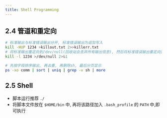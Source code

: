 ```yaml
---
title: Shell Programming
---
```

## 2.4 管道和重定向
```bash
# 标准输出与标准错误输出分开, 标准错误输出为追加写入
kill -HUP 1234 >killout.txt 2>>killerr.txt
# 将标准输出重定向到/dev/null(回收站会丢弃所有输出信息), 然后将标准错误输出重定向到与标准输出相同的地方
kill -l 1234 >/dev/null 2>&1
```
```bash
# 先按字母排序输出, 再去重, 再删除sh, 最后分页显示
ps -xo comm | sort | uniq | grep -v sh | more
```

## 2.5 Shell
* 脚本运行推荐 `./`
* 将脚本文件放在 `$HOME/bin` 中, 再将该路径加入 `.bash_profile` 的 `PATH` 中,即可执行

